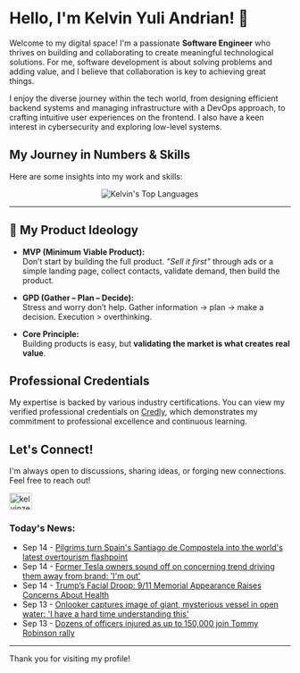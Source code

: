 # Hello, I'm Kelvin Yuli Andrian! 👋

Welcome to my digital space! I'm a passionate **Software Engineer** who thrives on building and collaborating to create meaningful technological solutions. For me, software development is about solving problems and adding value, and I believe that collaboration is key to achieving great things.

I enjoy the diverse journey within the tech world, from designing efficient backend systems and managing infrastructure with a DevOps approach, to crafting intuitive user experiences on the frontend. I also have a keen interest in cybersecurity and exploring low-level systems.

## My Journey in Numbers & Skills

Here are some insights into my work and skills:

<p align="center">
  <img src="https://github-readme-stats.vercel.app/api/top-langs/?username=kelvinzer0&layout=compact&theme=radical" alt="Kelvin's Top Languages" />
</p>

---

## 🚀 My Product Ideology

- **MVP (Minimum Viable Product):**  
  Don’t start by building the full product. *"Sell it first"* through ads or a simple landing page, collect contacts, validate demand, then build the product.

- **GPD (Gather – Plan – Decide):**  
  Stress and worry don’t help. Gather information → plan → make a decision. Execution > overthinking.

- **Core Principle:**  
  Building products is easy, but **validating the market is what creates real value**.

## Professional Credentials

My expertise is backed by various industry certifications. You can view my verified professional credentials on [Credly](https://www.credly.com/users/kelvin-yuli-andrian/badges), which demonstrates my commitment to professional excellence and continuous learning.

## Let's Connect!

I'm always open to discussions, sharing ideas, or forging new connections. Feel free to reach out!

<p align="left">
    <a href="https://linkedin.com/in/kelvinzero" target="blank"><img align="center" src="https://cdn.jsdelivr.net/npm/simple-icons@3.0.1/icons/linkedin.svg" alt="kelvinzero" height="30" width="40" /></a>
</p>

### Today's News:

<!-- feed start -->
- Sep 14 - [Pilgrims turn Spain's Santiago de Compostela into the world's latest overtourism flashpoint](https://www.yahoo.com/news/articles/pilgrims-turn-spains-santiago-compostela-044744617.html)
- Sep 14 - [Former Tesla owners sound off on concerning trend driving them away from brand: 'I'm out'](https://finance.yahoo.com/news/former-tesla-owners-sound-off-004500010.html)
- Sep 14 - [Trump’s Facial Droop: 9/11 Memorial Appearance Raises Concerns About Health](https://www.yahoo.com/news/articles/trump-facial-droop-9-11-002129721.html)
- Sep 13 - [Onlooker captures image of giant, mysterious vessel in open water: 'I have a hard time understanding this'](https://www.yahoo.com/news/articles/onlooker-captures-image-giant-mysterious-234000864.html)
- Sep 13 - [Dozens of officers injured as up to 150,000 join Tommy Robinson rally](https://www.yahoo.com/news/articles/thousands-gather-london-unite-kingdom-111712492.html)
<!-- feed end -->

---

Thank you for visiting my profile!
